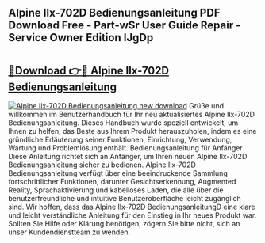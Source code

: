 ## Alpine Ilx-702D Bedienungsanleitung PDF Download Free - Part-wSr User Guide Repair - Service Owner Edition IJgDp

# <h2><a href="http://df59om.blite.top/?on=Alpine+Ilx-702D+Bedienungsanleitung">🔗Download 👉🔴 Alpine Ilx-702D Bedienungsanleitung</a></h2>

[![Alpine Ilx-702D Bedienungsanleitung new download](https://i.imgur.com/lujVjoI.png)](http://df59om.blite.top/?on=Alpine+Ilx-702D+Bedienungsanleitung)
Grüße und willkommen im Benutzerhandbuch für Ihr neu aktualisiertes Alpine Ilx-702D Bedienungsanleitung. Dieses Handbuch wurde speziell entwickelt, um Ihnen zu helfen, das Beste aus Ihrem Produkt herauszuholen, indem es eine gründliche Erläuterung seiner Funktionen, Einrichtung, Verwendung, Wartung und Problemlösung enthält. Bedienungsanleitung für Anfänger Diese Anleitung richtet sich an Anfänger, um Ihren neuen Alpine Ilx-702D Bedienungsanleitung sicher zu bedienen. Alpine Ilx-702D Bedienungsanleitung verfügt über eine beeindruckende Sammlung fortschrittlicher Funktionen, darunter Gesichtserkennung, Augmented Reality, Sprachaktivierung und kabelloses Laden, die alle über die benutzerfreundliche und intuitive Benutzeroberfläche leicht zugänglich sind. Wir hoffen, dass das Alpine Ilx-702D BedienungsanleitungD eine klare und leicht verständliche Anleitung für den Einstieg in Ihr neues Produkt war. Sollten Sie Hilfe oder Klärung benötigen, zögern Sie bitte nicht, sich an unser Kundendienstteam zu wenden.
